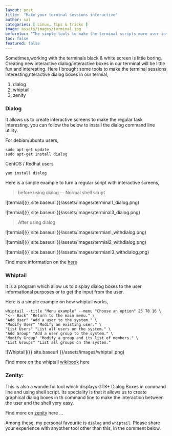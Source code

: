 ```yaml
---
layout: post
title:  "Make your terminal sessions interactive"
author: sal
categories: [ Linux, tips & tricks ]
image: assets/images/terminal.jpg
beforetoc: "The simple tools to make the terminal scripts more user interactive"
toc: false
featured: false
---
```


Sometimes,working with the terminals black & white screen is little boring. Creating new interactive dialog/interactive boxes in our terminal will be little fun and interesting. Here I brought some tools to make the terminal sessions interesting,nteractive dialog boxes in our termial,

1. dialog
2. whiptail
3. zenity

### Dialog

It allows us to create interactive screens to make the regular task interesting. you can follow the below to install the dialog command line utility. 

For debian/ubuntu users,

```shell
sudo apt-get update
sudo apt-get install dialog
```

CentOS / Redhat users

```shell
yum install dialog
```

Here is a simple example to turn a regular script with interactive screens,

> before using dialog -- Normal shell script

<p><script src="https://gist.github.com/Dimension8d/5ff0b25296d19e65efc1dbc0c3fe6748.js"></script></p>

![termial]({{ site.baseurl }}/assets/images/terminal1_dialog.png)

<!-- ![termial]({{ site.baseurl }}/assets/images/terminal2_dialog.png) -->

![termial]({{ site.baseurl }}/assets/images/terminal3_dialog.png) 

> After using dialog

<p><script src="https://gist.github.com/Dimension8d/8ae044e45298a174d2e7b6b41a96a10f.js"></script></p>

![termial]({{ site.baseurl }}/assets/images/termianl_withdialog.png)

![termial]({{ site.baseurl }}/assets/images/termial2_withdialog.png)

![termial]({{ site.baseurl }}/assets/images/termianl3_withdialog.png) 

Find more information on the [here](https://bash.cyberciti.biz/guide/Bash_display_dialog_boxes#:~:text=The%20dialog%20command%20allows%20you,TTY%20(terminal)%20dialog%20boxes.)


### Whiptail

It is a program which allow us to display dialog boxes to the user informational purposes or to get the input from the user.

Here is a simple example on how whiptail works,

```
whiptail --title "Menu example" --menu "Choose an option" 25 78 16 \
"<-- Back" "Return to the main menu." \
"Add User" "Add a user to the system." \
"Modify User" "Modify an existing user." \
"List Users" "List all users on the system." \
"Add Group" "Add a user group to the system." \
"Modify Group" "Modify a group and its list of members." \
"List Groups" "List all groups on the system."
```
![Whiptail]({{ site.baseurl }}/assets/images/whiptail.png)

Find more on the whiptail [wikibook](https://en.wikibooks.org/wiki/Bash_Shell_Scripting/Whiptail) here

### Zenity:

This is also a wonderful tool which displays  GTK+ Dialog Boxes in command line and using shell script. Its speciality is that it allows us  to create graphical dialog boxes in th command line to make the interaction between the user and the shell very easy.

Find more on [zenity](https://linuxconfig.org/how-to-use-graphical-widgets-in-bash-scripts-with-zenity) here ...

Among these, my personal favourite is `dialog` and `whiptail`. Please share your experience with anyother tool other than this, in the comment below.






